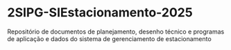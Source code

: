 # 2SIPG-SIEstacionamento-2025
Repositório de documentos de planejamento, desenho técnico e programas de aplicação e dados do sistema de gerenciamento de estacionamento
